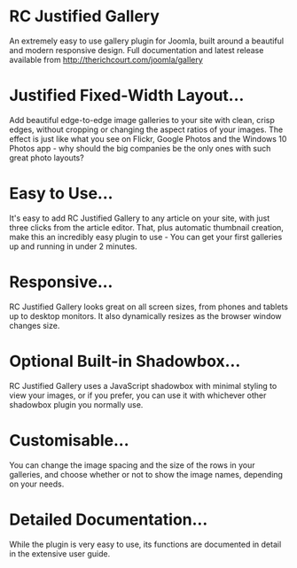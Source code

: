 # RC Justified Gallery

An extremely easy to use gallery plugin for Joomla, built around a beautiful and modern responsive design. Full documentation and latest release available from http://therichcourt.com/joomla/gallery

# Justified Fixed-Width Layout...

Add beautiful edge-to-edge image galleries to your site with clean, crisp edges, without cropping or changing the aspect ratios of your images. The effect is just like what you see on Flickr, Google Photos and the Windows 10 Photos app - why should the big companies be the only ones with such great photo layouts?

# Easy to Use...

It's easy to add RC Justified Gallery to any article on your site, with just three clicks from the article editor. That, plus automatic thumbnail creation, make this an incredibly easy plugin to use - You can get your first galleries up and running in under 2 minutes.

# Responsive...

RC Justified Gallery looks great on all screen sizes, from phones and tablets up to desktop monitors. It also dynamically resizes as the browser window changes size.

# Optional Built-in Shadowbox...

RC Justified Gallery uses a JavaScript shadowbox with minimal styling to view your images, or if you prefer, you can use it with whichever other shadowbox plugin you normally use.

# Customisable...

You can change the image spacing and the size of the rows in your galleries, and choose whether or not to show the image names, depending on your needs.

# Detailed Documentation...

While the plugin is very easy to use, its functions are documented in detail in the extensive user guide.
